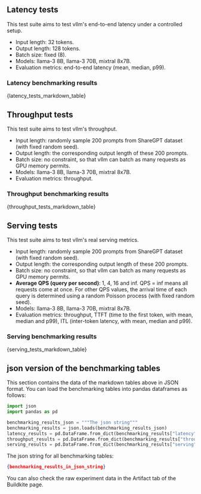 
## Latency tests

This test suite aims to test vllm's end-to-end latency under a controlled setup.

- Input length: 32 tokens.
- Output length: 128 tokens.
- Batch size: fixed (8).
- Models: llama-3 8B, llama-3 70B, mixtral 8x7B.
- Evaluation metrics: end-to-end latency (mean, median, p99).

### Latency benchmarking results

{latency_tests_markdown_table}

## Throughput tests

This test suite aims to test vllm's throughput.

- Input length: randomly sample 200 prompts from ShareGPT dataset (with fixed random seed).
- Output length: the corresponding output length of these 200 prompts.
- Batch size: no constraint, so that vllm can batch as many requests as GPU memory permits.
- Models: llama-3 8B, llama-3 70B, mixtral 8x7B.
- Evaluation metrics: throughput.

### Throughput benchmarking results

{throughput_tests_markdown_table}

## Serving tests

This test suite aims to test vllm's real serving metrics.

- Input length: randomly sample 200 prompts from ShareGPT dataset (with fixed random seed).
- Output length: the corresponding output length of these 200 prompts.
- Batch size: no constraint, so that vllm can batch as many requests as GPU memory permits.
- **Average QPS (query per second)**: 1, 4, 16 and inf. QPS = inf means all requests come at once. For other QPS values, the arrival time of each query is determined using a random Poisson process (with fixed random seed).
- Models: llama-3 8B, llama-3 70B, mixtral 8x7B.
- Evaluation metrics: throughput, TTFT (time to the first token, with mean, median and p99), ITL (inter-token latency, with mean, median and p99).

### Serving benchmarking results

{serving_tests_markdown_table}

## json version of the benchmarking tables

This section contains the data of the markdown tables above in JSON format. 
You can load the benchmarking tables into pandas dataframes as follows:

```python
import json
import pandas as pd

benchmarking_results_json = """The json string"""
benchmarking_results = json.loads(benchmarking_results_json)
latency_results = pd.DataFrame.from_dict(benchmarking_results["latency"])
throughput_results = pd.DataFrame.from_dict(benchmarking_results["throughput"])
serving_results = pd.DataFrame.from_dict(benchmarking_results["serving"])
```

The json string for all benchmarking tables:
```json
{benchmarking_results_in_json_string}
```

You can also check the raw experiment data in the Artifact tab of the Buildkite page.

